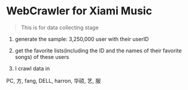 # WebCrawler for Xiami Music

> This is for data collecting stage

1. generate the sample: 3,250,000 user with their userID

2. get the favorite lists(including the ID and the names of their favorite songs) of these users

3. I crawl data in 

PC, 方, fang, DELL, harron, 华硕, 艺, 服

